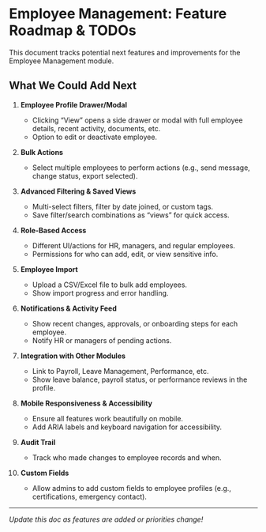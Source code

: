 # Employee Management: Feature Roadmap & TODOs

This document tracks potential next features and improvements for the Employee Management module.

## What We Could Add Next

1. **Employee Profile Drawer/Modal**
   - Clicking “View” opens a side drawer or modal with full employee details, recent activity, documents, etc.
   - Option to edit or deactivate employee.

2. **Bulk Actions**
   - Select multiple employees to perform actions (e.g., send message, change status, export selected).

3. **Advanced Filtering & Saved Views**
   - Multi-select filters, filter by date joined, or custom tags.
   - Save filter/search combinations as “views” for quick access.

4. **Role-Based Access**
   - Different UI/actions for HR, managers, and regular employees.
   - Permissions for who can add, edit, or view sensitive info.

5. **Employee Import**
   - Upload a CSV/Excel file to bulk add employees.
   - Show import progress and error handling.

6. **Notifications & Activity Feed**
   - Show recent changes, approvals, or onboarding steps for each employee.
   - Notify HR or managers of pending actions.

7. **Integration with Other Modules**
   - Link to Payroll, Leave Management, Performance, etc.
   - Show leave balance, payroll status, or performance reviews in the profile.

8. **Mobile Responsiveness & Accessibility**
   - Ensure all features work beautifully on mobile.
   - Add ARIA labels and keyboard navigation for accessibility.

9. **Audit Trail**
   - Track who made changes to employee records and when.

10. **Custom Fields**
    - Allow admins to add custom fields to employee profiles (e.g., certifications, emergency contact).

---

*Update this doc as features are added or priorities change!* 